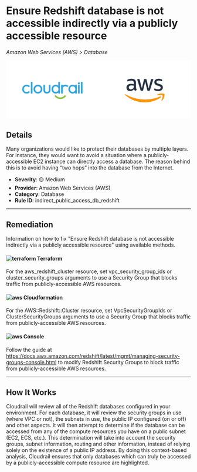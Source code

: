 # Ensure Redshift database is not accessible indirectly via a publicly accessible resource

*Amazon Web Services (AWS) > Database*

![Cloudrail and Amazon Web Services (AWS) logos](../images/cloudrail_aws.png)

## Details
Many organizations would like to protect their databases by multiple layers. For instance, they would want to avoid a situation where a publicly-accessible EC2 instance can directly access a database. The reason behind this is to avoid having “two hops” into the database from the Internet.

- **Severity**: 🟡 Medium
- **Provider**: Amazon Web Services (AWS)
- **Category**: Database
- **Rule ID**: indirect_public_access_db_redshift

---

## Remediation
Information on how to fix "Ensure Redshift database is not accessible indirectly via a publicly accessible resource" using available methods.


####  <img src="../_media/emojis/terraform.png" alt="terraform" width="20"/>  Terraform
For the aws_redshift_cluster resource, set vpc_security_group_ids or cluster_security_groups arguments to use a Security Group that blocks traffic from publicly-accessible AWS resources.








#### <img src="../_media/emojis/aws.png" alt="aws" width="20"/> Cloudformation
For the AWS::Redshift::Cluster resource, set VpcSecurityGroupIds or ClusterSecurityGroups arguments to use a Security Group that blocks traffic from publicly-accessible AWS resources.



####  <img src="../_media/emojis/aws.png" alt="aws" width="20"/> Console
Follow the guide at <https://docs.aws.amazon.com/redshift/latest/mgmt/managing-security-groups-console.html> to modify Redshift Security Groups to block traffic from publicly-accessible AWS resources.




---

## How It Works
Cloudrail will review all of the Redshift databases configured in your environment. For each database, it will review the security groups in use (where VPC or not), the subnets in use, the public IP configured (on or off) and other aspects. It will then attempt to determine if the database can be accessed from any of the compute resources you have on a public subnet (EC2, ECS, etc.). This determination will take into account the security groups, subnet information, routing and other information, instead of relying solely on the existence of a public IP address. By doing this context-based analysis, Cloudrail ensures that only databases which can truly be accessed by a publicly-accessible compute resource are highlighted.